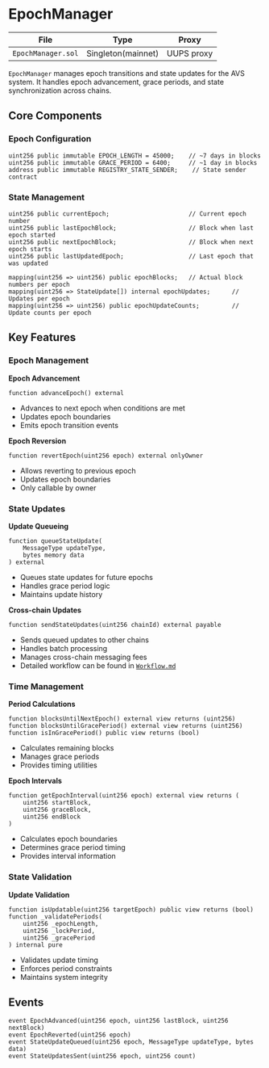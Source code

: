 # EpochManager

| File | Type | Proxy |
| -------- | -------- | -------- |
| `EpochManager.sol` | Singleton(mainnet) | UUPS proxy |

`EpochManager` manages epoch transitions and state updates for the AVS system. It handles epoch advancement, grace periods, and state synchronization across chains.

## Core Components

### Epoch Configuration
```solidity
uint256 public immutable EPOCH_LENGTH = 45000;    // ~7 days in blocks
uint256 public immutable GRACE_PERIOD = 6400;     // ~1 day in blocks
address public immutable REGISTRY_STATE_SENDER;    // State sender contract
```

### State Management
```solidity
uint256 public currentEpoch;                      // Current epoch number
uint256 public lastEpochBlock;                    // Block when last epoch started
uint256 public nextEpochBlock;                    // Block when next epoch starts
uint256 public lastUpdatedEpoch;                  // Last epoch that was updated

mapping(uint256 => uint256) public epochBlocks;   // Actual block numbers per epoch
mapping(uint256 => StateUpdate[]) internal epochUpdates;      // Updates per epoch
mapping(uint256 => uint256) public epochUpdateCounts;         // Update counts per epoch
```

## Key Features

### Epoch Management

**Epoch Advancement**
```solidity
function advanceEpoch() external
```
- Advances to next epoch when conditions are met
- Updates epoch boundaries
- Emits epoch transition events

**Epoch Reversion**
```solidity
function revertEpoch(uint256 epoch) external onlyOwner
```
- Allows reverting to previous epoch
- Updates epoch boundaries
- Only callable by owner

### State Updates

**Update Queueing**
```solidity
function queueStateUpdate(
    MessageType updateType,
    bytes memory data
) external
```
- Queues state updates for future epochs
- Handles grace period logic
- Maintains update history

**Cross-chain Updates**
```solidity
function sendStateUpdates(uint256 chainId) external payable
```
- Sends queued updates to other chains
- Handles batch processing
- Manages cross-chain messaging fees
- Detailed workflow can be found in [`Workflow.md`](./Workflow.md)

### Time Management

**Period Calculations**
```solidity
function blocksUntilNextEpoch() external view returns (uint256)
function blocksUntilGracePeriod() external view returns (uint256)
function isInGracePeriod() public view returns (bool)
```
- Calculates remaining blocks
- Manages grace periods
- Provides timing utilities

**Epoch Intervals**
```solidity
function getEpochInterval(uint256 epoch) external view returns (
    uint256 startBlock,
    uint256 graceBlock,
    uint256 endBlock
)
```
- Calculates epoch boundaries
- Determines grace period timing
- Provides interval information

### State Validation

**Update Validation**
```solidity
function isUpdatable(uint256 targetEpoch) public view returns (bool)
function _validatePeriods(
    uint256 _epochLength,
    uint256 _lockPeriod,
    uint256 _gracePeriod
) internal pure
```
- Validates update timing
- Enforces period constraints
- Maintains system integrity

## Events

```solidity
event EpochAdvanced(uint256 epoch, uint256 lastBlock, uint256 nextBlock)
event EpochReverted(uint256 epoch)
event StateUpdateQueued(uint256 epoch, MessageType updateType, bytes data)
event StateUpdatesSent(uint256 epoch, uint256 count)
```
